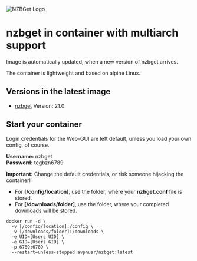![NZBGet Logo](https://avatars3.githubusercontent.com/u/3368377?s=200&v=4)

**nzbget in container with multiarch support**   
===

Image is automatically updated, when a new version of nzbget arrives. 

The container is lightweight and based on alpine Linux.

Versions in the latest image
-----
- [nzbget](https://nzbget.net "nzbget Homepage") Version: 21.0

Start your container
-----

Login credentials for the Web-GUI are left default, unless you load your own config, of course.   

**Username:** nzbget   
**Password:** tegbzn6789   

**Important:** Change the default credentials, or risk someone hijacking the container! 


- For **[/config/location]**, use the folder, where your **nzbget.conf** file is stored.
- For **[/downloads/folder]**, use the folder, where your completed downloads will be stored.

````
docker run -d \
  -v [/config/location]:/config \
  -v [/downloads/folder]:/downloads \
  -e UID=[Users UID] \
  -e GID=[Users GID] \
  -p 6789:6789 \
  --restart=unless-stopped avpnusr/nzbget:latest
